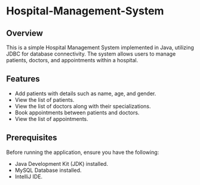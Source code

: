 # Hospital-Management-System

## Overview

This is a simple Hospital Management System implemented in Java, utilizing JDBC for database connectivity. The system allows users to manage patients, doctors, and appointments within a hospital.

## Features

- Add patients with details such as name, age, and gender.
- View the list of patients.
- View the list of doctors along with their specializations.
- Book appointments between patients and doctors.
- View the list of appointments.

## Prerequisites

Before running the application, ensure you have the following:

- Java Development Kit (JDK) installed.
- MySQL Database installed.
- IntelliJ IDE.

